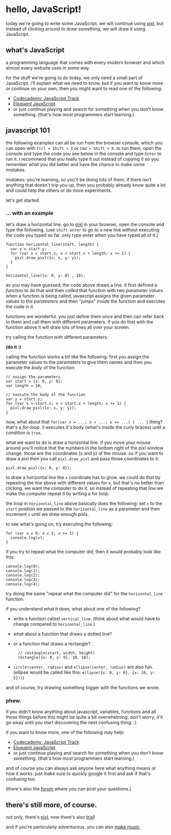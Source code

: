 # hello, JavaScript!

today we're going to write some JavaScript. we will continue using
[pixl](http://pixl.papill0n.org), but instead of clicking around to
draw something, we will draw it using JavaScript.

## what's JavaScript

a programming language that comes with every modern browser and
which almost every website uses in some way.

for the stuff we're going to do today, we only need a small part
of JavaScript. i'll explain what we need to know, but if you want
to know more or continue on your own, then you might want to
read one of the following:

* [Codecademy: JavaScript Track](http://www.codecademy.com/tracks/javascript)
* [Eloquent JavaScript](http://eloquentjavascript.net/index.html)
* or just continue playing and search for something when you don't
    know something. (that's how most programmers start learning.)

## javascript 101

the following examples can all be run from the browser console,
which you can open with `Ctrl + Shift + I` or `Cmd + Shift + K`.
to run them, open the console and type the code you see below
in the console and type `Enter` to run it. i recommend that you
really type it out instead of copying it so you remember what
you did better and have the chance to make some mistakes.

mistakes: you're learning, so you'll be doing lots of them. if there
isn't anything that doesn't trip you up, then you probably already
know quite a lot and could help the others or do more experiments.

let's get started.

### ... with an example

let's draw a horizontal line. go to [pixl](http://pixl.papill0n.org)
in your browser, open the console and type the following. (use `shift-enter`
to go to a new line without executing the code you typed so far. only
type enter when you have typed all of it.)

```
function horizontal_line(start, length) {
  var y = start.y;
  for (var x = start.x; x < start.x + length; x += 1) {
    pixl.draw_pixl({x: x, y: y});
  }
}

horizontal_line({x: 0, y: 0} , 10);
```

as you may have guessed, the code above draws a line. it first defined
a *function* to do that and then *called* that function with two
*parameter values*. when a function is being called, javascript assigns the
given parameter values to the *parameters* and then "jumps" inside the
function and executes the code in it.

functions are wonderful. you just define them once and then can refer
back to them and call them with different parameters. if you do that
with the function above it will draw lots of lines all over your screen.

try calling the function with different parameters.

**(do it :)**

calling the function works a bit like the following: first you assign the
parameter values to the parameters to give them names and then you execute
the *body* of the function:

```
// assign the parameters
var start = {x: 0, y: 0};
var length = 10;

// execute the body of the function
var y = start.y;
for (var x = start.x; x < start.x + length; x += 1) {
  pixl.draw_pixl({x: x, y: y});
}
```

now, what about that `for(var x = ...; x < ...; x += ...) { ... }` thing?
that's a *for-loop*. it executes it's body (what's inside the curly braces)
until a *condition* is `true`.

what we want to do is draw a horizontal line. if you move your mouse around
you'll notice that the numbers in the bottom right of the pixl window change.
those are the coordinates (x and y) of the mouse. so if you want to draw a pixl
then you call `pixl.draw_pixl` and pass those coordinates to it:

```
pixl.draw_pixl({x: 0, y: 0});
```

to draw a horizontal line the `x` coordinate has to grow. we could do that
by repeating the line above with different values for x, but that's no better
than clicking. we want the computer to do it. so instead of repeating that
line we make the computer repeat it by writing a for loop.

the loop in `horizontal_line` above basically does the following: set `x` to
the `start` position we passed to the `horizontal_line` as a parameter and then
increment `x` until we drew enough pixls.

to see what's going on, try executing the following:

```
for (var x = 0; x < 5; x += 1) {
  console.log(x);
}
```

if you try to repeat what the computer did, then it would probably look like
this:

```
console.log(0);
console.log(1);
console.log(2);
console.log(3);
console.log(4);
```

try doing the same "repeat what the computer did" for the `horizontal_line`
function.

if you understand what it does, what about one of the following?

* write a function called `vertical_line`. (think about what would have to
    change compared to `horizontal_line`.)
* what about a function that draws a dotted line?
* or a function that draws a rectangle?

        // rectangle(start, width, height)
        rectangle({x: 0, y: 0}, 10, 10);
* `circle(center, radius)` and `ellipse(center, radius)` are also fun.
    (ellipse would be called like this: `ellipse({x: 0, y: 0}, {x: 10, y: 5}))`)

and of course, try drawing something bigger with the functions we wrote.

### phew.

if you didn't know anything about javascript, variables, functions and all those
things before this might be quite a bit overwhelming. don't worry, it'll go away
until you start discovering the next confusing thing. :)

if you want to know more, one of the following may help:

* [Codecademy: JavaScript Track](http://www.codecademy.com/tracks/javascript)
* [Eloquent JavaScript](http://eloquentjavascript.net/index.html)
* or just continue playing and search for something when you don't
    know something. (that's how most programmers start learning.)

and of course you can always ask anyone here what anything means or how it works.
just make sure to quickly google it first and ask if that's confusing too.

(there's also the [forum](http://moot.it/code-girls-leipzig) where you can post
your questions.)

## there's still more, of course.

not only, there's [pixl](http://pixl.papill0n.org), now there's also
[trixl](http://pixl.papill0n.org/3)!

and if you're particularly adventurous, you can also [make music](musical-adventures.md).

